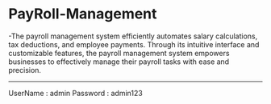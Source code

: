 # PayRoll-Management
-The payroll management system efficiently automates salary calculations, tax deductions, and employee payments. Through its intuitive interface and customizable features, the payroll management system empowers businesses to effectively manage their payroll tasks with ease and precision.

--------------
UserName : admin
Password : admin123
